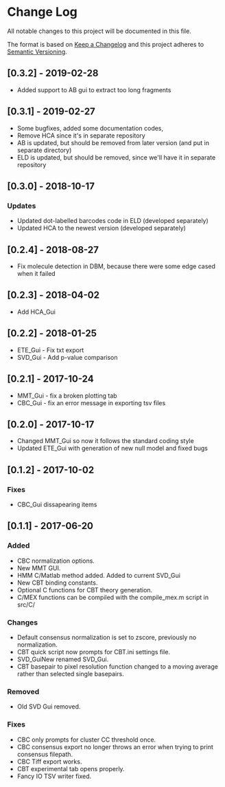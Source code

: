# Change Log
All notable changes to this project will be documented in this file.

The format is based on [Keep a Changelog](http://keepachangelog.com/)
and this project adheres to [Semantic Versioning](http://semver.org/).

## [0.3.2] - 2019-02-28
- Added support to AB gui to extract too long fragments
## [0.3.1] - 2019-02-27
- Some bugfixes, added some documentation codes, 
- Remove HCA since it's in separate repository
- AB is updated, but should be removed from later version (and put in separate directory)
- ELD is updated, but should be removed, since we'll have it in separate repository

## [0.3.0] - 2018-10-17
### Updates
- Updated dot-labelled barcodes code in ELD (developed separately)
- Updated HCA to the newest version (developed separately)


## [0.2.4] - 2018-08-27
- Fix molecule detection in DBM, because there were some edge cased when it failed

## [0.2.3] - 2018-04-02
- Add HCA_Gui

## [0.2.2] - 2018-01-25

- ETE_Gui - Fix txt export 
- SVD_Gui - Add p-value comparison

## [0.2.1] - 2017-10-24

- MMT_Gui - fix a broken plotting tab
- CBC_Gui - fix an error message in exporting tsv files

## [0.2.0] - 2017-10-17

- Changed MMT_Gui so now it follows the standard coding style
- Updated ETE_Gui with generation of new null model and fixed bugs

## [0.1.2] - 2017-10-02

### Fixes

- CBC_Gui dissapearing items

## [0.1.1] - 2017-06-20
### Added
- CBC normalization options.
- New MMT GUI.
- HMM C/Matlab method added. Added to current SVD_Gui
- New CBT binding constants.
- Optional C functions for CBT theory generation.
- C/MEX functions can be compiled with the compile_mex.m script in src/C/

### Changes
- Default consensus normalization is set to zscore, previously no normalization.
- CBT quick script now prompts for CBT.ini settings file. 
- SVD_GuiNew renamed SVD_Gui.
- CBT basepair to pixel resolution function changed to a moving average rather than selected single basepairs.

### Removed
- Old SVD Gui removed. 

### Fixes
- CBC only prompts for cluster CC threshold once.
- CBC consensus export no longer throws an error when trying to print consensus filepath.
- CBC Tiff export works.
- CBT experimental tab opens properly.
- Fancy IO TSV writer fixed.
